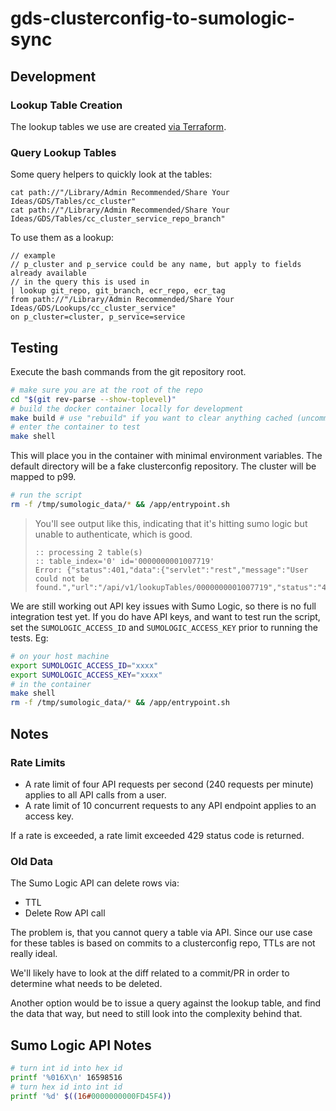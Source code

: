 # gds-clusterconfig-to-sumologic-sync

## Development

### Lookup Table Creation

The lookup tables we use are created [via Terraform](https://github.com/glg/sumologic-us2).

### Query Lookup Tables

Some query helpers to quickly look at the tables:

```none
cat path://"/Library/Admin Recommended/Share Your Ideas/GDS/Tables/cc_cluster"
cat path://"/Library/Admin Recommended/Share Your Ideas/GDS/Tables/cc_cluster_service_repo_branch"
```

To use them as a lookup:

```none
// example
// p_cluster and p_service could be any name, but apply to fields already available
// in the query this is used in
| lookup git_repo, git_branch, ecr_repo, ecr_tag
from path://"/Library/Admin Recommended/Share Your Ideas/GDS/Lookups/cc_cluster_service"
on p_cluster=cluster, p_service=service
```

## Testing

Execute the bash commands from the git repository root.

```bash
# make sure you are at the root of the repo
cd "$(git rev-parse --show-toplevel)"
# build the docker container locally for development
make build # use "rebuild" if you want to clear anything cached (uncommon)
# enter the container to test
make shell
```

This will place you in the container with minimal environment variables.  The default directory will be a fake clusterconfig repository.  The cluster will be mapped to p99.

```bash
# run the script
rm -f /tmp/sumologic_data/* && /app/entrypoint.sh 
```

> You'll see output like this, indicating that it's hitting sumo logic but unable to authenticate, which is good.
>
> ```none
> :: processing 2 table(s)
> :: table_index='0' id='0000000001007719'
> Error: {"status":401,"data":{"servlet":"rest","message":"User could not be found.","url":"/api/v1/lookupTables/0000000001007719","status":"401"}}
> ```

We are still working out API key issues with Sumo Logic, so there is no full integration test yet.  If you do have API keys, and want to test run the script, set the `SUMOLOGIC_ACCESS_ID` and `SUMOLOGIC_ACCESS_KEY` prior to running the tests.  Eg:

```bash
# on your host machine
export SUMOLOGIC_ACCESS_ID="xxxx"
export SUMOLOGIC_ACCESS_KEY="xxxx"
# in the container
make shell
rm -f /tmp/sumologic_data/* && /app/entrypoint.sh 
```

## Notes

### Rate Limits

- A rate limit of four API requests per second (240 requests per minute) applies to all API calls from a user.
- A rate limit of 10 concurrent requests to any API endpoint applies to an access key.

If a rate is exceeded, a rate limit exceeded 429 status code is returned.

### Old Data

The Sumo Logic API can delete rows via:

- TTL
- Delete Row API call

The problem is, that you cannot query a table via API.  Since our use case for these tables is based on commits to a clusterconfig repo, TTLs are not really ideal.

We'll likely have to look at the diff related to a commit/PR in order to determine what needs to be deleted.

Another option would be to issue a query against the lookup table, and find the data that way, but need to still look into the complexity behind that.

## Sumo Logic API Notes

```bash
# turn int id into hex id
printf '%016X\n' 16598516
# turn hex id into int id
printf '%d' $((16#0000000000FD45F4))
```

